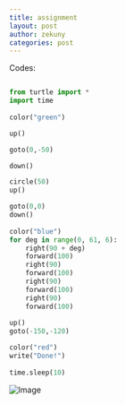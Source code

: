 ```yaml
---
title: assignment
layout: post
author: zekuny
categories: post
---
```


Codes:
```python

from turtle import *
import time
 
color("green")

up()

goto(0,-50)

down()

circle(50)
up()

goto(0,0)
down()
 
color("blue")
for deg in range(0, 61, 6):
    right(90 + deg)
    forward(100)
    right(90)
    forward(100)
    right(90)
    forward(100)
    right(90)
    forward(100)
     
up()
goto(-150,-120)

color("red")
write("Done!")
 
time.sleep(10)
```

![Image](http://www.flickr.com/photos/101499875@N07/9712377954/)
